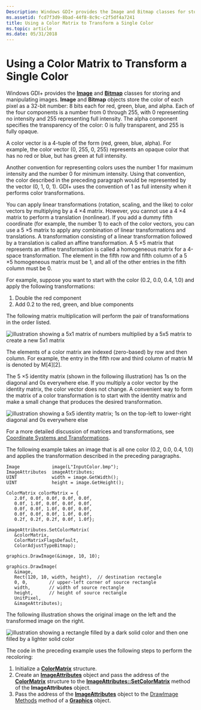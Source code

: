 ```yaml
---
Description: Windows GDI+ provides the Image and Bitmap classes for storing and manipulating images.
ms.assetid: fcd7f3d9-8bad-44f8-8c9c-c2f5df4a7241
title: Using a Color Matrix to Transform a Single Color
ms.topic: article
ms.date: 05/31/2018
---
```


# Using a Color Matrix to Transform a Single Color

Windows GDI+ provides the [**Image**](/windows/win32/api/gdiplusheaders/nl-gdiplusheaders-image) and [**Bitmap**](/windows/win32/api/gdiplusheaders/nl-gdiplusheaders-bitmap) classes for storing and manipulating images. **Image** and **Bitmap** objects store the color of each pixel as a 32-bit number: 8 bits each for red, green, blue, and alpha. Each of the four components is a number from 0 through 255, with 0 representing no intensity and 255 representing full intensity. The alpha component specifies the transparency of the color: 0 is fully transparent, and 255 is fully opaque.

A color vector is a 4-tuple of the form (red, green, blue, alpha). For example, the color vector (0, 255, 0, 255) represents an opaque color that has no red or blue, but has green at full intensity.

Another convention for representing colors uses the number 1 for maximum intensity and the number 0 for minimum intensity. Using that convention, the color described in the preceding paragraph would be represented by the vector (0, 1, 0, 1). GDI+ uses the convention of 1 as full intensity when it performs color transformations.

You can apply linear transformations (rotation, scaling, and the like) to color vectors by multiplying by a 4 ×4 matrix. However, you cannot use a 4 ×4 matrix to perform a translation (nonlinear). If you add a dummy fifth coordinate (for example, the number 1) to each of the color vectors, you can use a 5 ×5 matrix to apply any combination of linear transformations and translations. A transformation consisting of a linear transformation followed by a translation is called an affine transformation. A 5 ×5 matrix that represents an affine transformation is called a homogeneous matrix for a 4-space transformation. The element in the fifth row and fifth column of a 5 ×5 homogeneous matrix must be 1, and all of the other entries in the fifth column must be 0.

For example, suppose you want to start with the color (0.2, 0.0, 0.4, 1.0) and apply the following transformations:

1.  Double the red component
2.  Add 0.2 to the red, green, and blue components

The following matrix multiplication will perform the pair of transformations in the order listed.

![illustration showing a 5x1 matrix of numbers multiplied by a 5x5 matrix to create a new 5x1 matrix](images/recoloring01.png)

The elements of a color matrix are indexed (zero-based) by row and then column. For example, the entry in the fifth row and third column of matrix M is denoted by M\[4\]\[2\].

The 5 ×5 identity matrix (shown in the following illustration) has 1s on the diagonal and 0s everywhere else. If you multiply a color vector by the identity matrix, the color vector does not change. A convenient way to form the matrix of a color transformation is to start with the identity matrix and make a small change that produces the desired transformation.

![illustration showing a 5x5 identity matrix; 1s on the top-left to lower-right diagonal and 0s everywhere else](images/recoloring02.png)

For a more detailed discussion of matrices and transformations, see [Coordinate Systems and Transformations](-gdiplus-coordinate-systems-and-transformations-about.md).

The following example takes an image that is all one color (0.2, 0.0, 0.4, 1.0) and applies the transformation described in the preceding paragraphs.


```
Image            image(L"InputColor.bmp");
ImageAttributes  imageAttributes;
UINT             width = image.GetWidth();
UINT             height = image.GetHeight();

ColorMatrix colorMatrix = {
   2.0f, 0.0f, 0.0f, 0.0f, 0.0f,
   0.0f, 1.0f, 0.0f, 0.0f, 0.0f,
   0.0f, 0.0f, 1.0f, 0.0f, 0.0f,
   0.0f, 0.0f, 0.0f, 1.0f, 0.0f,
   0.2f, 0.2f, 0.2f, 0.0f, 1.0f};
   
imageAttributes.SetColorMatrix(
   &colorMatrix, 
   ColorMatrixFlagsDefault,
   ColorAdjustTypeBitmap);
   
graphics.DrawImage(&image, 10, 10);

graphics.DrawImage(
   &image, 
   Rect(120, 10, width, height),  // destination rectangle 
   0, 0,        // upper-left corner of source rectangle 
   width,       // width of source rectangle
   height,      // height of source rectangle
   UnitPixel,
   &imageAttributes);
```



The following illustration shows the original image on the left and the transformed image on the right.

![illustration showing a rectangle filled by a dark solid color and then one filled by a lighter solid color ](images/colortrans1.png)

The code in the preceding example uses the following steps to perform the recoloring:

1.  Initialize a [**ColorMatrix**](/windows/win32/api/Gdipluscolormatrix/ns-gdipluscolormatrix-colormatrix) structure.
2.  Create an [**ImageAttributes**](/windows/win32/api/gdiplusimageattributes/nl-gdiplusimageattributes-imageattributes) object and pass the address of the [**ColorMatrix**](/windows/win32/api/Gdipluscolormatrix/ns-gdipluscolormatrix-colormatrix) structure to the [**ImageAttributes::SetColorMatrix**](/windows/win32/api/Gdiplusimageattributes/nf-gdiplusimageattributes-imageattributes-setcolormatrix) method of the **ImageAttributes** object.
3.  Pass the address of the [**ImageAttributes**](/windows/win32/api/gdiplusimageattributes/nl-gdiplusimageattributes-imageattributes) object to the [DrawImage Methods](/windows/win32/api/gdiplusgraphics/nf-gdiplusgraphics-graphics-drawimage(inimage_inconstpointf_inint)) method of a [**Graphics**](/windows/win32/api/gdiplusgraphics/nl-gdiplusgraphics-graphics) object.

 

 



